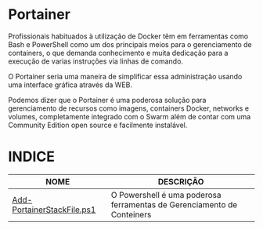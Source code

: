 # Portainer
Profissionais habituados à utilização de Docker têm em ferramentas como Bash e PowerShell como um dos principais meios para o gerenciamento de containers, o que demanda conhecimento e muita dedicação para a execução de varias instruções via linhas de comando.

O Portainer seria uma maneira de simplificar essa administração usando uma interface gráfica através da WEB.

Podemos dizer que o Portainer é uma poderosa solução para gerenciamento de recursos como imagens, containers Docker, networks e volumes, completamente integrado com o Swarm além de contar com uma Community Edition open source e facilmente instalável.

# INDICE

| **NOME**                              | **DESCRIÇÃO**                                                 |
| ------------------------------------- | ------------------------------------------------------------- |
| [Add-PortainerStackFile.ps1]   | O Powershell é uma poderosa ferramentas de Gerenciamento de Conteiners   |

[Add-PortainerStackFile.ps1]: Add-PortainerStackFile/